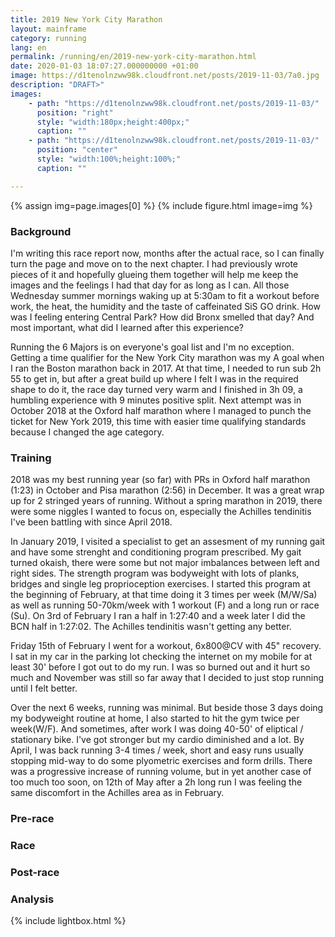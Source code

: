 ```yaml
---
title: 2019 New York City Marathon
layout: mainframe
category: running
lang: en
permalink: /running/en/2019-new-york-city-marathon.html
date: 2020-01-03 18:07:27.000000000 +01:00
image: https://d1tenolnzww98k.cloudfront.net/posts/2019-11-03/7a0.jpg
description: "DRAFT>"
images:
    - path: "https://d1tenolnzww98k.cloudfront.net/posts/2019-11-03/"
      position: "right"
      style: "width:180px;height:400px;"
      caption: ""
    - path: "https://d1tenolnzww98k.cloudfront.net/posts/2019-11-03/"
      position: "center"
      style: "width:100%;height:100%;"
      caption: ""

---
```


<aside>
{% assign img=page.images[0] %}
{% include figure.html image=img %}
</aside>

### Background

I'm writing this race report now, months after the actual race, so I can finally turn the page and move on to the next chapter. I had previously wrote pieces of it and hopefully glueing them together will help me keep the images and the feelings I had that day for as long as I can. All those Wednesday summer mornings waking up at 5:30am to fit a workout before work, the heat, the humidity and the taste of caffeinated SiS GO drink. How was I feeling entering Central Park? How did Bronx smelled that day? And most important, what did I learned after this experience?

Running the 6 Majors is on everyone's goal list and I'm no exception. Getting a time qualifier for the New York City marathon was my A goal when I ran the Boston marathon back in 2017. At that time, I needed to run sub 2h 55 to get in, but after a great build up where I felt I was in the required shape to do it, the race day turned very warm and I finished in 3h 09, a humbling experience with 9 minutes positive split. Next attempt was in October 2018 at the Oxford half marathon where I managed to punch the ticket for New York 2019, this time with easier time qualifying standards because I changed the age category.

### Training

2018 was my best running year (so far) with PRs in Oxford half marathon (1:23) in October and Pisa marathon (2:56) in December. It was a great wrap up for 2 stringed years of running. Without a spring marathon in 2019, there were some niggles I wanted to focus on, especially the Achilles tendinitis I've been battling with since April 2018.

In January 2019, I visited a specialist to get an assesment of my running gait and have some strenght and conditioning program prescribed. My gait turned okaish, there were some but not major imbalances between left and right sides. The strength program was bodyweight with lots of planks, bridges and single leg proprioception exercises. I started this program at the beginning of February, at that time doing it 3 times per week (M/W/Sa) as well as running 50-70km/week with 1 workout (F) and a long run or race (Su). On 3rd of February I ran a half in 1:27:40 and a week later I did the BCN half in 1:27:02. The Achilles tendinitis wasn't getting any better.

Friday 15th of February I went for a workout, 6x800@CV with 45" recovery. I sat in my car in the parking lot checking the internet on my mobile for at least 30' before I got out to do my run. I was so burned out and it hurt so much and November was still so far away that I decided to just stop running until I felt better.

Over the next 6 weeks, running was minimal. But beside those 3 days doing my bodyweight routine at home, I also started to hit the gym twice per week(W/F). And sometimes, after work I was doing 40-50' of eliptical / stationary bike. I've got stronger but my cardio diminished and a lot. By April, I was back running 3-4 times / week, short and easy runs usually stopping mid-way to do some plyometric exercises and form drills. There was a progressive increase of running volume, but in yet another case of too much too soon, on 12th of May after a 2h long run I was feeling the same discomfort in the Achilles area as in February.

### Pre-race

### Race

### Post-race

### Analysis

{% include lightbox.html %}
